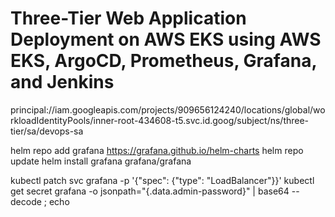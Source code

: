 # Three-Tier Web Application Deployment on AWS EKS using AWS EKS, ArgoCD, Prometheus, Grafana, and Jenkins

principal://iam.googleapis.com/projects/909656124240/locations/global/workloadIdentityPools/inner-root-434608-t5.svc.id.goog/subject/ns/three-tier/sa/devops-sa


helm repo add grafana https://grafana.github.io/helm-charts
helm repo update
helm install grafana grafana/grafana

kubectl patch svc grafana -p '{"spec": {"type": "LoadBalancer"}}'
kubectl get secret grafana -o jsonpath="{.data.admin-password}" | base64 --decode ; echo